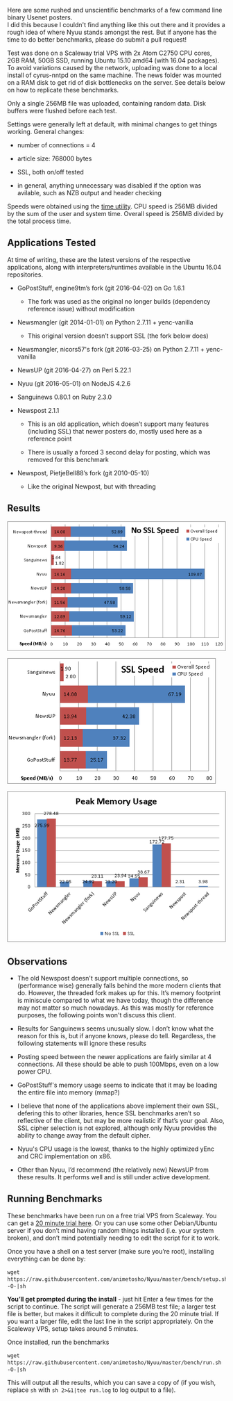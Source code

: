 Here are some rushed and unscientific benchmarks of a few command line binary
Usenet posters.  
I did this because I couldn't find anything like this out there and it provides
a rough idea of where Nyuu stands amongst the rest. But if anyone has the time
to do better benchmarks, please do submit a pull request!

Test was done on a Scaleway trial VPS with 2x Atom C2750 CPU cores, 2GB RAM,
50GB SSD, running Ubuntu 15.10 amd64 (with 16.04 packages). To avoid variations
caused by the network, uploading was done to a local install of cyrus-nntpd on
the same machine. The news folder was mounted on a RAM disk to get rid of disk
bottlenecks on the server. See details below on how to replicate these
benchmarks.

Only a single 256MB file was uploaded, containing random data. Disk buffers were
flushed before each test.

Settings were generally left at default, with minimal changes to get things
working. General changes:

-   number of connections = 4

-   article size: 768000 bytes

-   SSL, both on/off tested

-   in general, anything unnecessary was disabled if the option was avilable,
    such as NZB output and header checking

Speeds were obtained using the [time
utility](<http://man7.org/linux/man-pages/man1/time.1.html>). CPU speed is 256MB
divided by the sum of the user and system time. Overall speed is 256MB divided
by the total process time.

Applications Tested
-------------------

At time of writing, these are the latest versions of the respective
applications, along with interpreters/runtimes available in the Ubuntu 16.04
repositories.

-   GoPostStuff, engine9tm’s fork (git 2016-04-02) on Go 1.6.1

    -   The fork was used as the original no longer builds (dependency reference
        issue) without modification

-   Newsmangler (git 2014-01-01) on Python 2.7.11 + yenc-vanilla

    -   This original version doesn’t support SSL (the fork below does)

-   Newsmangler, nicors57's fork (git 2016-03-25) on Python 2.7.11 +
    yenc-vanilla

-   NewsUP (git 2016-04-27) on Perl 5.22.1

-   Nyuu (git 2016-05-01) on NodeJS 4.2.6

-   Sanguinews 0.80.1 on Ruby 2.3.0

-   Newspost 2.1.1

    -   This is an old application, which doesn’t support many features
        (including SSL) that newer posters do, mostly used here as a reference
        point

    -   There is usually a forced 3 second delay for posting, which was removed
        for this benchmark

-   Newspost, PietjeBell88’s fork (git 2010-05-10)

    -   Like the original Newpost, but with threading

Results
-------

![](<no-ssl.png>)

![](<ssl.png>)

![](<rss.png>)

Observations
------------

-   The old Newspost doesn't support multiple connections, so (performance wise)
    generally falls behind the more modern clients that do. However, the
    threaded fork makes up for this. It’s memory footprint is miniscule compared
    to what we have today, though the difference may not matter so much
    nowadays. As this was mostly for reference purposes, the following points
    won't discuss this client.

-   Results for Sanguinews seems unusually slow. I don’t know what the reason
    for this is, but if anyone knows, please do tell. Regardless, the following
    statements will ignore these results

-   Posting speed between the newer applications are fairly similar at 4
    connections. All these should be able to push 100Mbps, even on a low power
    CPU.

-   GoPostStuff's memory usage seems to indicate that it may be loading the
    entire file into memory (mmap?)

-   I believe that none of the applications above implement their own SSL,
    defering this to other libraries, hence SSL benchmarks aren’t so reflective
    of the client, but may be more realistic if that’s your goal. Also, SSL
    cipher selection is not explored, although only Nyuu provides the ability to
    change away from the default cipher.

-   Nyuu's CPU usage is the lowest, thanks to the highly optimized yEnc and CRC
    implementation on x86.

-   Other than Nyuu, I’d recommend (the relatively new) NewsUP from these
    results. It performs well and is still under active development.

Running Benchmarks
------------------

These benchmarks have been run on a free trial VPS from Scaleway. You can get a
[20 minute trial here](<http://instantcloud.io/>). Or you can use some other
Debian/Ubuntu server if you don’t mind having random things installed (i.e. your
system broken), and don’t mind potentially needing to edit the script for it to
work.

Once you have a shell on a test server (make sure you’re root), installing
everything can be done by:

~~~~~~~~~~~~~~~~~~~~~~~~~~~~~~~~~~~~~~~~~~~~~~~~~~~~~~~~~~~~~~~~~~~~~~~~~~~~~~~~
wget https://raw.githubusercontent.com/animetosho/Nyuu/master/bench/setup.sh -O-|sh
~~~~~~~~~~~~~~~~~~~~~~~~~~~~~~~~~~~~~~~~~~~~~~~~~~~~~~~~~~~~~~~~~~~~~~~~~~~~~~~~

**You’ll get prompted during the install** - just hit Enter a few times for the
script to continue. The script will generate a 256MB test file; a larger test
file is better, but makes it difficult to complete during the 20 minute trial.
If you want a larger file, edit the last line in the script appropriately. On
the Scaleway VPS, setup takes around 5 minutes.

Once installed, run the benchmarks

~~~~~~~~~~~~~~~~~~~~~~~~~~~~~~~~~~~~~~~~~~~~~~~~~~~~~~~~~~~~~~~~~~~~~~~~~~~~~~~~
wget https://raw.githubusercontent.com/animetosho/Nyuu/master/bench/run.sh -O-|sh
~~~~~~~~~~~~~~~~~~~~~~~~~~~~~~~~~~~~~~~~~~~~~~~~~~~~~~~~~~~~~~~~~~~~~~~~~~~~~~~~

This will output all the results, which you can save a copy of (if you wish,
replace `sh` with `sh 2>&1|tee run.log` to log output to a file).
